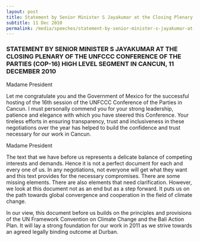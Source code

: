 ```yaml
---
layout: post
title: Statement by Senior Minister S Jayakumar at the Closing Plenary of the UNFCCC Conference of the Parties (COP-16) High Level Segment in Cancun, 11 December 2010
subtitle: 11 Dec 2010
permalink: /media/speeches/statement-by-senior-minister-s-jayakumar-at-the-closing-plenary-of-the-unfccc-conference-of-the-parties-(cop-16)-high-level-segment-in-cancun-11-december-2010
---
```


### STATEMENT BY SENIOR MINISTER S JAYAKUMAR AT THE CLOSING PLENARY OF THE UNFCCC CONFERENCE OF THE PARTIES (COP-16) HIGH LEVEL SEGMENT IN CANCUN, 11 DECEMBER 2010

Madame President

Let me congratulate you and the Government of Mexico for the successful hosting of the 16th session of the UNFCCC Conference of the Parties in Cancun. I must personally commend you for your strong leadership, patience and elegance with which you have steered this Conference. Your tireless efforts in ensuring transparency, trust and inclusiveness in these negotiations over the year has helped to build the confidence and trust necessary for our work in Cancun.


Madame President

The text that we have before us represents a delicate balance of competing interests and demands. Hence it is not a perfect document for each and every one of us. In any negotiations, not everyone will get what they want and this text provides for the necessary compromises. There are some missing elements. There are also elements that need clarification. However, we look at this document not as an end but as a step forward. It puts us on the path towards global convergence and cooperation in the field of climate change.

In our view, this document before us builds on the principles and provisions of the UN Framework Convention on Climate Change and the Bali Action Plan. It will lay a strong foundation for our work in 2011 as we strive towards an agreed legally binding outcome at Durban.